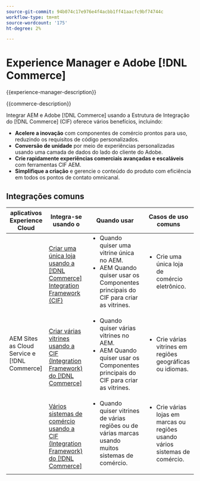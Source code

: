 ```yaml
---
source-git-commit: 94b074c17e976e4f4acbb1ff41aacfc9bf74744c
workflow-type: tm+mt
source-wordcount: '175'
ht-degree: 2%

---
```



# Experience Manager e Adobe [!DNL Commerce]

{{experience-manager-description}}

{{commerce-description}}

Integrar AEM e Adobe [!DNL Commerce] usando a Estrutura de Integração do [!DNL Commerce] (CIF) oferece vários benefícios, incluindo:

+ **Acelere a inovação** com componentes de comércio prontos para uso, reduzindo os requisitos de código personalizados.
+ **Conversão de unidade** por meio de experiências personalizadas usando uma camada de dados do lado do cliente do Adobe.
+ **Crie rapidamente experiências comerciais avançadas e escaláveis** com ferramentas CIF AEM.
+ **Simplifique a criação** e gerencie o conteúdo do produto com eficiência em todos os pontos de contato omnicanal.

## Integrações comuns

<table>
    <thead>
        <tr>
            <th>aplicativos Experience Cloud</th>
            <th>Integra-se usando o</th>
            <th>Quando usar</th>
            <th>Casos de uso comuns</th>
        </tr>
    </thead>
    <tbody>
        <tr>
            <td rowspan="3">AEM Sites as Cloud Service e [!DNL Commerce]</td>
            <td><a href="https://experienceleague.adobe.com/docs/experience-manager-cloud-service/content/content-and-commerce/storefront/getting-started.html" target="_blank" rel="noreferrer">Criar uma única loja usando a [!DNL Commerce] Integration Framework (CIF)</a></td>
            <td>
                <ul style="margin-top: 0;">
                    <li>Quando quiser uma vitrine única no AEM.</li>
                    <li>AEM Quando quiser usar os Componentes principais do CIF para criar as vitrines.</li>
                </ul>
            </td>
            <td>
                <ul style="margin-top: 0;">
                    <li>
                        Crie uma única loja de comércio eletrônico.
                    </li>
                </ul>
            </td>
        </tr>
        <tr>
            <td><a href="https://experienceleague.adobe.com/docs/experience-manager-cloud-service/content/content-and-commerce/storefront/administering/multi-store-setup.html" target="_blank" rel="noreferrer">Criar várias vitrines usando a CIF (Integration Framework) do [!DNL Commerce]</a></td>
            <td>
                <ul style="margin-top: 0;">
                    <li>Quando quiser várias vitrines no AEM.</li>
                    <li>AEM Quando quiser usar os Componentes principais do CIF para criar as vitrines.</li>
                </ul>
            </td>
            <td>
                <ul style="margin-top: 0;">
                    <li>Crie várias vitrines em regiões geográficas ou idiomas.</li>
                </ul>
            </td>
        </tr>
        <tr>
            <td><a href="https://experienceleague.adobe.com/docs/experience-manager-cloud-service/content/content-and-commerce/storefront/administering/multiple-commerce-systems-setup.html?lang=pt-BR" target="_blank" rel="noreferrer">Vários sistemas de comércio usando a CIF (Integration Framework) do [!DNL Commerce]</a></td>
            <td>
                <ul style="margin-top: 0;"><li>Quando quiser vitrines de várias regiões ou de várias marcas usando muitos sistemas de comércio.</li></ul>
            </td>
            <td>
                <ul style="margin-top: 0;"><li>Crie várias lojas em marcas ou regiões usando vários sistemas de comércio.</li></ul>
            </td>
        </tr>
    </tbody>          
</table>
